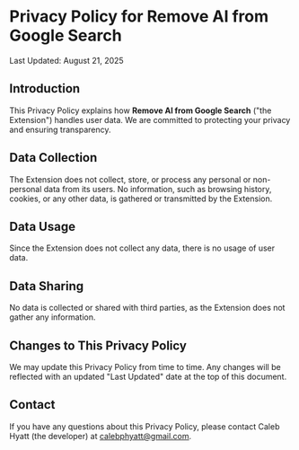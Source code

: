 # Privacy Policy for **Remove AI from Google Search**

Last Updated: August 21, 2025

## Introduction

This Privacy Policy explains how **Remove AI from Google Search** ("the Extension") handles user data. We are committed to protecting your privacy and ensuring transparency.

## Data Collection

The Extension does not collect, store, or process any personal or non-personal data from its users. No information, such as browsing history, cookies, or any other data, is gathered or transmitted by the Extension.

## Data Usage

Since the Extension does not collect any data, there is no usage of user data.

## Data Sharing

No data is collected or shared with third parties, as the Extension does not gather any information.

## Changes to This Privacy Policy

We may update this Privacy Policy from time to time. Any changes will be reflected with an updated "Last Updated" date at the top of this document.

## Contact

If you have any questions about this Privacy Policy, please contact Caleb Hyatt (the developer) at [calebphyatt@gmail.com](mailto:calebphyatt@gmail.com).
